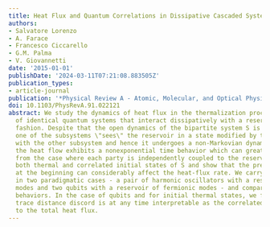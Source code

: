 ```yaml
---
title: Heat Flux and Quantum Correlations in Dissipative Cascaded Systems
authors:
- Salvatore Lorenzo
- A. Farace
- Francesco Ciccarello
- G.M. Palma
- V. Giovannetti
date: '2015-01-01'
publishDate: '2024-03-11T07:21:08.883505Z'
publication_types:
- article-journal
publication: '*Physical Review A - Atomic, Molecular, and Optical Physics*'
doi: 10.1103/PhysRevA.91.022121
abstract: We study the dynamics of heat flux in the thermalization process of a pair
  of identical quantum systems that interact dissipatively with a reservoir in a cascaded
  fashion. Despite that the open dynamics of the bipartite system S is globally Lindbladian,
  one of the subsystems \"sees\" the reservoir in a state modified by the interaction
  with the other subsystem and hence it undergoes a non-Markovian dynamics. As a consequence,
  the heat flow exhibits a nonexponential time behavior which can greatly deviate
  from the case where each party is independently coupled to the reservoir. We investigate
  both thermal and correlated initial states of S and show that the presence of correlations
  at the beginning can considerably affect the heat-flux rate. We carry out our study
  in two paradigmatic cases - a pair of harmonic oscillators with a reservoir of bosonic
  modes and two qubits with a reservoir of fermionic modes - and compare the corresponding
  behaviors. In the case of qubits and for initial thermal states, we find that the
  trace distance discord is at any time interpretable as the correlated contribution
  to the total heat flux.
---
```

